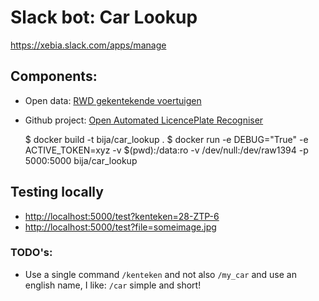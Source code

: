 # Slack bot: Car Lookup

https://xebia.slack.com/apps/manage

## Components:

- Open data: [RWD gekentekende voertuigen](https://opendata.rdw.nl/Voertuigen/Open-Data-RDW-Gekentekende_voertuigen/m9d7-ebf2)
- Github project: [Open Automated LicencePlate Recogniser](https://github.com/openalpr/openalpr)

    $ docker build -t bija/car_lookup .
    $ docker run -e DEBUG="True" -e ACTIVE_TOKEN=xyz -v $(pwd):/data:ro -v /dev/null:/dev/raw1394 -p 5000:5000 bija/car_lookup

## Testing locally

- [http://localhost:5000/test?kenteken=28-ZTP-6](http://localhost:5000/test?kenteken=28-ZTP-6)
- [http://localhost:5000/test?file=someimage.jpg](http://localhost:5000/test?file=someimage.jpg)


### TODO's:

- Use a single command `/kenteken` and not also `/my_car` and use an english name, I like: `/car` simple and short!